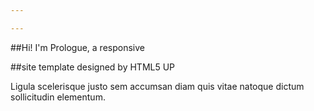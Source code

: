 ```yaml
---

---
```


##Hi! I'm Prologue, a responsive 

##site template designed by HTML5 UP

Ligula scelerisque justo sem accumsan diam quis vitae natoque dictum sollicitudin elementum.
